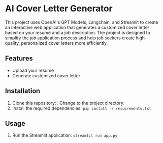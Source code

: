 # AI Cover Letter Generator

This project uses OpenAI's GPT Models, Langchain, and Streamlit to create an interactive web application that generates a customized cover letter based on your resume and a job description. The project is designed to simplify the job application process and help job seekers create high-quality, personalized cover letters more efficiently.  
## Features

- Upload your resume
- Generate customized cover letter

## Installation

1. Clone this repository:
. Change to the project directory:
3. Install the required dependencies:
`pip install -r requirements.txt`
## Usage

1. Run the Streamlit application:
`streamlit run app.py`



